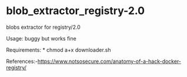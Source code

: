 # blob_extractor_registry-2.0
blobs extractor for registry/2.0

Usage: buggy but works fine

Requirements:
            * chmod a+x downloader.sh 

References:-https://www.notsosecure.com/anatomy-of-a-hack-docker-registry/
